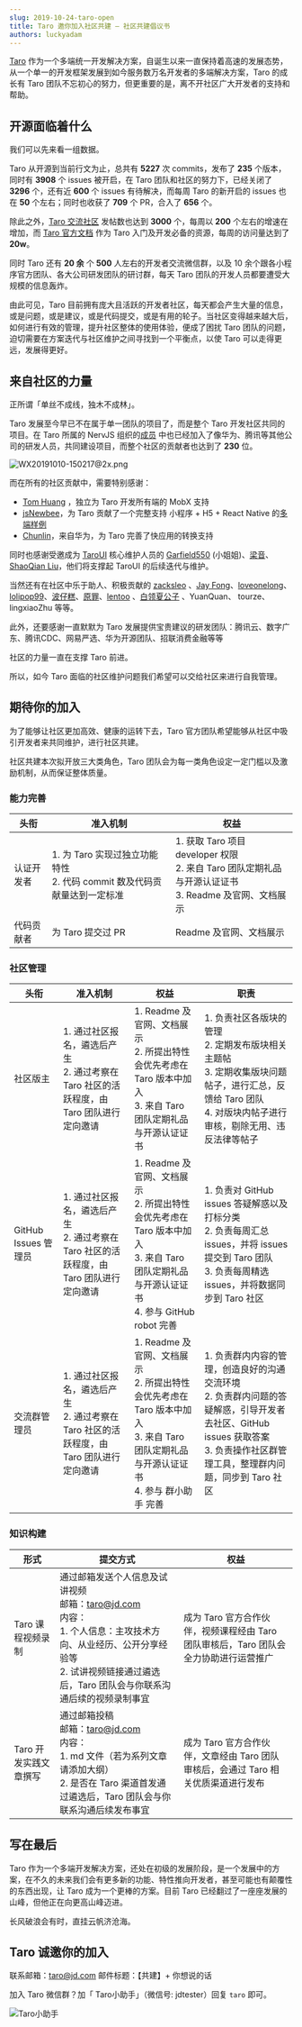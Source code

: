 ```yaml
---
slug: 2019-10-24-taro-open
title: Taro 邀你加入社区共建 — 社区共建倡议书
authors: luckyadam
---
```


[Taro](https://taro.jd.com) 作为一个多端统一开发解决方案，自诞生以来一直保持着高速的发展态势， 从一个单一的开发框架发展到如今服务数万名开发者的多端解决方案，Taro 的成长有 Taro 团队不忘初心的努力，但更重要的是，离不开社区广大开发者的支持和帮助。

<!--truncate-->

## 开源面临着什么

我们可以先来看一组数据。

Taro 从开源到当前行文为止，总共有 **5227** 次 commits，发布了 **235** 个版本，同时有 **3908** 个 issues 被开启，在 Taro 团队和社区的努力下，已经关闭了 **3296** 个，还有近 **600** 个 issues 有待解决，而每周 Taro 的新开启的 issues 也在 **50** 个左右；同时也收获了 **709** 个 PR，合入了 **656** 个。

除此之外，[Taro 交流社区](https://taro-club.jd.com/) 发帖数也达到 **3000** 个，每周以 **200** 个左右的增速在增加，而 [Taro 官方文档](https://docs.taro.zone/) 作为 Taro 入门及开发必备的资源，每周的访问量达到了 **20w**。

同时 Taro 还有 **20 余** 个 **500** 人左右的开发者交流微信群，以及 10 余个跟各小程序官方团队、各大公司研发团队的研讨群，每天 Taro 团队的开发人员都要遭受大规模的信息轰炸。

由此可见，Taro 目前拥有庞大且活跃的开发者社区，每天都会产生大量的信息，或是问题，或是建议，或是代码提交，或是有用的轮子。当社区变得越来越大后，如何进行有效的管理，提升社区整体的使用体验，便成了困扰 Taro 团队的问题，迫切需要在方案迭代与社区维护之间寻找到一个平衡点，以使 Taro 可以走得更远，发展得更好。

## 来自社区的力量

正所谓「单丝不成线，独木不成林」。

Taro 发展至今早已不在属于单一团队的项目了，而是整个 Taro 开发社区共同的项目。在 Taro 所属的 NervJS 组织的[成员](https://github.com/orgs/NervJS/people) 中也已经加入了像华为、腾讯等其他公司的研发人员，共同建设项目，而整个社区的贡献者也达到了 **230** 位。

![WX20191010-150217@2x.png](https://img10.360buyimg.com/ling/jfs/t1/51716/38/13586/794849/5da564c9Ef215f164/cd2069db4f105db4.jpg)

而在所有的社区贡献中，需要特别感谢：

-  [Tom Huang](https://github.com/nanjingboy/) ，独立为 Taro 开发所有端的 MobX 支持
-  [jsNewbee](https://github.com/js-newbee/)，为 Taro 贡献了一个完整支持 小程序 + H5 + React Native 的[多端样例](https://github.com/qit-team/taro-yanxuan)
-  [Chunlin](https://github.com/Qiyu8/)，来自华为，为 Taro 完善了快应用的转换支持

同时也感谢受邀成为 [TaroUI](https://github.com/NervJS/taro-ui) 核心维护人员的  [Garfield550](https://github.com/Garfield550) (小姐姐)、[梁音](https://github.com/yinLiangDream)、[ShaoQian Liu](https://github.com/lsqy)，他们将支撑起 TaroUI 的后续迭代与维护。

当然还有在社区中乐于助人、积极贡献的 [zacksleo](https://github.com/zacksleo) 、[Jay Fong](https://github.com/fjc0k)、[loveonelong](https://github.com/loveonelong)、[lolipop99](https://github.com/lolipop99)、[波仔糕](https://github.com/bozaigao)、[原罪](https://github.com/fwh1990)、[lentoo](https://github.com/lentoo/) 、[白领夏公子](https://taro-club.jd.com/user/%E7%99%BD%E9%A2%86%E5%A4%8F%E5%85%AC%E5%AD%90)  、YuanQuan、 tourze、 lingxiaoZhu 等等。

此外，还要感谢一直默默为 Taro 发展提供宝贵建议的研发团队：腾讯云、数字广东、腾讯CDC、网易严选、华为开源团队、招联消费金融等等

社区的力量一直在支撑 Taro 前进。

所以，如今 Taro 面临的社区维护问题我们希望可以交给社区来进行自我管理。

## 期待你的加入

为了能够让社区更加高效、健康的运转下去，Taro 官方团队希望能够从社区中吸引开发者来共同维护，进行社区共建。

社区共建本次拟开放三大类角色，Taro 团队会为每一类角色设定一定门槛以及激励机制，从而保证整体质量。

### 能力完善

头衔 | 准入机制 | 权益
-- | -- | -- 
认证开发者 | 1. 为 Taro 实现过独立功能特性 <br/> 2. 代码 commit 数及代码贡献量达到一定标准 | 1. 获取 Taro 项目 developer 权限 <br/> 2. 来自 Taro 团队定期礼品与开源认证证书 <br/> 3. Readme 及官网、文档展示
代码贡献者 | 为 Taro 提交过 PR | Readme 及官网、文档展示

### 社区管理

头衔 | 准入机制 | 权益 | 职责
-- | -- | -- | --
社区版主  | 1. 通过社区报名，遴选后产生 <br/> 2. 通过考察在 Taro 社区的活跃程度，由 Taro 团队进行定向邀请   | 1. Readme 及官网、文档展示 <br/> 2. 所提出特性会优先考虑在 Taro 版本中加入 <br/>3. 来自 Taro 团队定期礼品与开源认证证书 | 1. 负责社区各版块的管理<br/>2. 定期发布版块相关主题帖 <br/> 3. 定期收集版块问题帖子，进行汇总，反馈给 Taro 团队 <br/> 4. 对版块内帖子进行审核，剔除无用、违反法律等帖子
GitHub Issues 管理员 |  1. 通过社区报名，遴选后产生 <br/> 2. 通过考察在 Taro 社区的活跃程度，由 Taro 团队进行定向邀请 | 1. Readme 及官网、文档展示 <br/> 2. 所提出特性会优先考虑在 Taro 版本中加入  <br/>3. 来自 Taro 团队定期礼品与开源认证证书 <br/> 4. 参与 GitHub robot 完善 |  1. 负责对 GitHub issues 答疑解惑以及打标分类 <br/> 2. 负责每周汇总 issues，并将 issues 提交到 Taro 团队  <br/>3. 负责每周精选 issues，并将数据同步到 Taro 社区
交流群管理员 |  1. 通过社区报名，遴选后产生 <br/> 2. 通过考察在 Taro 社区的活跃程度，由 Taro 团队进行定向邀请 | 1. Readme 及官网、文档展示 <br/> 2. 所提出特性会优先考虑在 Taro 版本中加入 <br/>3. 来自 Taro 团队定期礼品与开源认证证书 <br/>4. 参与 群小助手 完善 | 1. 负责群内内容的管理，创造良好的沟通交流环境  <br/> 2. 负责群内问题的答疑解惑，引导开发者去社区、GitHub issues 获取答案 <br/>3. 负责操作社区群管理工具，整理群内问题，同步到 Taro 社区

### 知识构建

形式 | 提交方式 | 权益
-- | -- | --
Taro 课程视频录制 | 通过邮箱发送个人信息及试讲视频<br/>邮箱：taro@jd.com<br/>内容：<br/>1. 个人信息：主攻技术方向、从业经历、公开分享经验等 <br/>2. 试讲视频链接通过遴选后，Taro 团队会与你联系沟通后续的视频录制事宜 | 成为 Taro 官方合作伙伴，视频课程经由 Taro 团队审核后，Taro 团队会全力协助进行运营推广
Taro 开发实践文章撰写 | 通过邮箱投稿<br/>邮箱：taro@jd.com<br/>内容：<br/>1. md 文件（若为系列文章请添加大纲） <br/>2. 是否在 Taro 渠道首发通过遴选后，Taro 团队会与你联系沟通后续发布事宜 | 成为 Taro 官方合作伙伴，文章经由 Taro 团队审核后，会通过 Taro 相关优质渠道进行发布
## 写在最后

Taro 作为一个多端开发解决方案，还处在初级的发展阶段，是一个发展中的方案，在不久的未来我们会有更多新的功能、特性推向开发者，甚至可能也有颠覆性的东西出现，让 Taro 成为一个更棒的方案。目前 Taro 已经翻过了一座座发展的山峰，但他正在向更高山峰迈进。

长风破浪会有时，直挂云帆济沧海。

## Taro 诚邀你的加入
联系邮箱：[taro@jd.com](mailto:taro@jd.com)
邮件标题：【共建】+ 你想说的话


 加入 Taro 微信群？加「 Taro小助手」（微信号: jdtester）回复 `taro` 即可。

 ![Taro小助手](https://img30.360buyimg.com/ling/jfs/t1/81131/13/700/35411/5cef439fE8acf6ac4/2319513fc07404e6.png)
